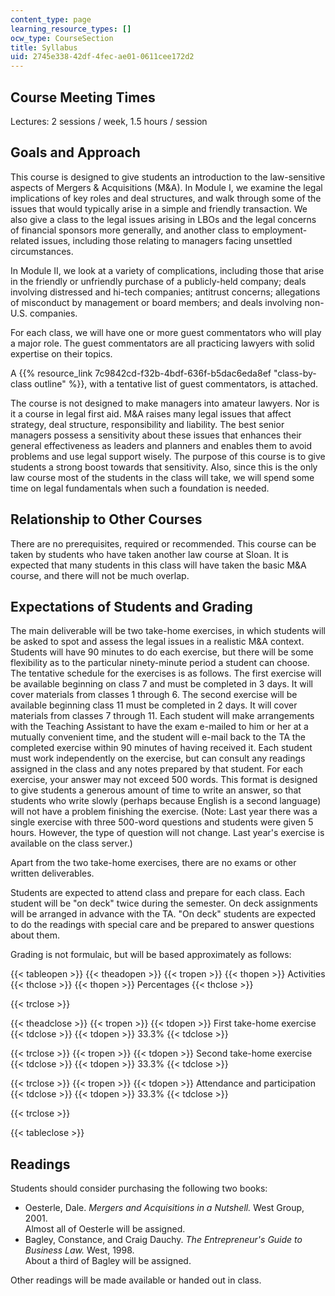 ```yaml
---
content_type: page
learning_resource_types: []
ocw_type: CourseSection
title: Syllabus
uid: 2745e338-42df-4fec-ae01-0611cee172d2
---
```


Course Meeting Times
--------------------

Lectures: 2 sessions / week, 1.5 hours / session

Goals and Approach
------------------

This course is designed to give students an introduction to the law-sensitive aspects of Mergers & Acquisitions (M&A). In Module I, we examine the legal implications of key roles and deal structures, and walk through some of the issues that would typically arise in a simple and friendly transaction. We also give a class to the legal issues arising in LBOs and the legal concerns of financial sponsors more generally, and another class to employment-related issues, including those relating to managers facing unsettled circumstances.

In Module II, we look at a variety of complications, including those that arise in the friendly or unfriendly purchase of a publicly-held company; deals involving distressed and hi-tech companies; antitrust concerns; allegations of misconduct by management or board members; and deals involving non-U.S. companies.

For each class, we will have one or more guest commentators who will play a major role. The guest commentators are all practicing lawyers with solid expertise on their topics.

A {{% resource_link 7c9842cd-f32b-4bdf-636f-b5dac6eda8ef "class-by-class outline" %}}, with a tentative list of guest commentators, is attached.

The course is not designed to make managers into amateur lawyers. Nor is it a course in legal first aid. M&A raises many legal issues that affect strategy, deal structure, responsibility and liability. The best senior managers possess a sensitivity about these issues that enhances their general effectiveness as leaders and planners and enables them to avoid problems and use legal support wisely. The purpose of this course is to give students a strong boost towards that sensitivity. Also, since this is the only law course most of the students in the class will take, we will spend some time on legal fundamentals when such a foundation is needed.

Relationship to Other Courses
-----------------------------

There are no prerequisites, required or recommended. This course can be taken by students who have taken another law course at Sloan. It is expected that many students in this class will have taken the basic M&A course, and there will not be much overlap.

Expectations of Students and Grading
------------------------------------

The main deliverable will be two take-home exercises, in which students will be asked to spot and assess the legal issues in a realistic M&A context. Students will have 90 minutes to do each exercise, but there will be some flexibility as to the particular ninety-minute period a student can choose. The tentative schedule for the exercises is as follows. The first exercise will be available beginning on class 7 and must be completed in 3 days. It will cover materials from classes 1 through 6. The second exercise will be available beginning class 11 must be completed in 2 days. It will cover materials from classes 7 through 11. Each student will make arrangements with the Teaching Assistant to have the exam e-mailed to him or her at a mutually convenient time, and the student will e-mail back to the TA the completed exercise within 90 minutes of having received it. Each student must work independently on the exercise, but can consult any readings assigned in the class and any notes prepared by that student. For each exercise, your answer may not exceed 500 words. This format is designed to give students a generous amount of time to write an answer, so that students who write slowly (perhaps because English is a second language) will not have a problem finishing the exercise. (Note: Last year there was a single exercise with three 500-word questions and students were given 5 hours. However, the type of question will not change. Last year's exercise is available on the class server.)

Apart from the two take-home exercises, there are no exams or other written deliverables.

Students are expected to attend class and prepare for each class. Each student will be "on deck" twice during the semester. On deck assignments will be arranged in advance with the TA. "On deck" students are expected to do the readings with special care and be prepared to answer questions about them.

Grading is not formulaic, but will be based approximately as follows:

{{< tableopen >}}
{{< theadopen >}}
{{< tropen >}}
{{< thopen >}}
Activities
{{< thclose >}}
{{< thopen >}}
Percentages
{{< thclose >}}

{{< trclose >}}

{{< theadclose >}}
{{< tropen >}}
{{< tdopen >}}
First take-home exercise
{{< tdclose >}}
{{< tdopen >}}
33.3%
{{< tdclose >}}

{{< trclose >}}
{{< tropen >}}
{{< tdopen >}}
Second take-home exercise
{{< tdclose >}}
{{< tdopen >}}
33.3%
{{< tdclose >}}

{{< trclose >}}
{{< tropen >}}
{{< tdopen >}}
Attendance and participation
{{< tdclose >}}
{{< tdopen >}}
33.3%
{{< tdclose >}}

{{< trclose >}}

{{< tableclose >}}

  

Readings
--------

Students should consider purchasing the following two books:

*   Oesterle, Dale. _Mergers and Acquisitions in a Nutshell._ West Group, 2001.  
    Almost all of Oesterle will be assigned.
*   Bagley, Constance, and Craig Dauchy. _The Entrepreneur's Guide to Business Law._ West, 1998.  
    About a third of Bagley will be assigned.

Other readings will be made available or handed out in class.